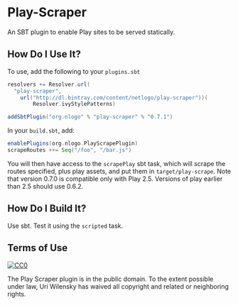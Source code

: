 # Play-Scraper

An SBT plugin to enable Play sites to be served statically.

## How Do I Use It?

To use, add the following to your `plugins.sbt`
```scala
resolvers += Resolver.url(
  "play-scraper",
    url("http://dl.bintray.com/content/netlogo/play-scraper"))(
        Resolver.ivyStylePatterns)

addSbtPlugin("org.nlogo" % "play-scraper" % "0.7.1")
```

In your `build.sbt`, add:
```scala
enablePlugins(org.nlogo.PlayScrapePlugin)
scrapeRoutes ++= Seq("/foo", "/bar.js")
```

You will then have access to the `scrapePlay` sbt task, which will scrape the routes specified, plus play assets, and put them in `target/play-scrape`.
Note that version 0.7.0 is compatible only with Play 2.5. Versions of play earlier than 2.5 should use 0.6.2.

## How Do I Build It?

Use sbt. Test it using the `scripted` task.

## Terms of Use

[![CC0](http://i.creativecommons.org/p/zero/1.0/88x31.png)](http://creativecommons.org/publicdomain/zero/1.0/)

The Play Scraper plugin is in the public domain.  To the extent possible under law, Uri Wilensky has waived all copyright and related or neighboring rights.
